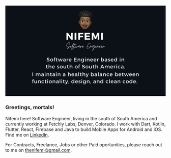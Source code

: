 ![Header](https://raw.githubusercontent.com/thenifemi/thenifemi/master/nifemi-banner.png "Header")

### Greetings, mortals!

Nifemi here! Software Engineer, living in the south of South America and currently working at Fetchly Labs, Denver, Colorado. I work with Dart, Kotlin, Flutter, React, Firebase and Java to build Mobile Apps for Android and iOS. Find me on [LinkedIn](https://www.linkedin.com/in/nifemii).

<!-- Find my resume [here](https://github.com/thenifemi/thenifemi/blob/master/Nifemi-Diffu-Resume-2021.pdf). -->

For Contracts, Freelance, Jobs or other Paid oportunities, please reach out to me on thenifemi@gmail.com.









